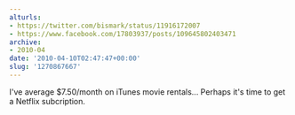 ```yaml
---
alturls:
- https://twitter.com/bismark/status/11916172007
- https://www.facebook.com/17803937/posts/109645802403471
archive:
- 2010-04
date: '2010-04-10T02:47:47+00:00'
slug: '1270867667'
---
```


I've average $7.50/month on iTunes movie rentals... Perhaps it's time to get a Netflix subcription.

